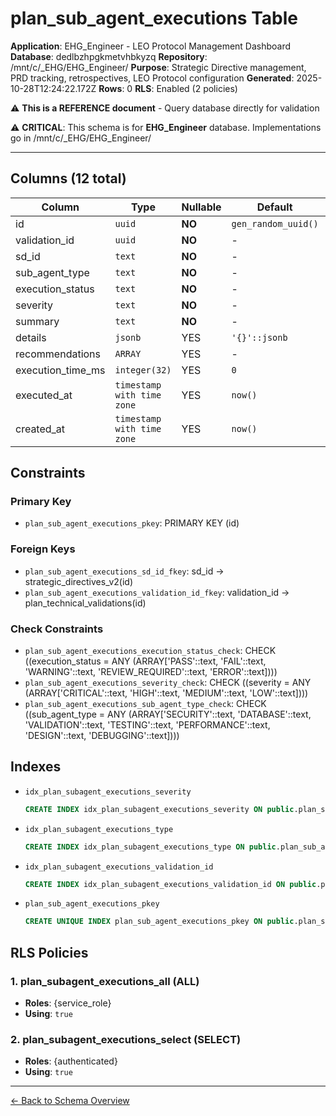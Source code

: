 # plan_sub_agent_executions Table

**Application**: EHG_Engineer - LEO Protocol Management Dashboard
**Database**: dedlbzhpgkmetvhbkyzq
**Repository**: /mnt/c/_EHG/EHG_Engineer/
**Purpose**: Strategic Directive management, PRD tracking, retrospectives, LEO Protocol configuration
**Generated**: 2025-10-28T12:24:22.172Z
**Rows**: 0
**RLS**: Enabled (2 policies)

⚠️ **This is a REFERENCE document** - Query database directly for validation

⚠️ **CRITICAL**: This schema is for **EHG_Engineer** database. Implementations go in /mnt/c/_EHG/EHG_Engineer/

---

## Columns (12 total)

| Column | Type | Nullable | Default | Description |
|--------|------|----------|---------|-------------|
| id | `uuid` | **NO** | `gen_random_uuid()` | - |
| validation_id | `uuid` | **NO** | - | - |
| sd_id | `text` | **NO** | - | - |
| sub_agent_type | `text` | **NO** | - | - |
| execution_status | `text` | **NO** | - | - |
| severity | `text` | **NO** | - | - |
| summary | `text` | **NO** | - | - |
| details | `jsonb` | YES | `'{}'::jsonb` | - |
| recommendations | `ARRAY` | YES | - | - |
| execution_time_ms | `integer(32)` | YES | `0` | - |
| executed_at | `timestamp with time zone` | YES | `now()` | - |
| created_at | `timestamp with time zone` | YES | `now()` | - |

## Constraints

### Primary Key
- `plan_sub_agent_executions_pkey`: PRIMARY KEY (id)

### Foreign Keys
- `plan_sub_agent_executions_sd_id_fkey`: sd_id → strategic_directives_v2(id)
- `plan_sub_agent_executions_validation_id_fkey`: validation_id → plan_technical_validations(id)

### Check Constraints
- `plan_sub_agent_executions_execution_status_check`: CHECK ((execution_status = ANY (ARRAY['PASS'::text, 'FAIL'::text, 'WARNING'::text, 'REVIEW_REQUIRED'::text, 'ERROR'::text])))
- `plan_sub_agent_executions_severity_check`: CHECK ((severity = ANY (ARRAY['CRITICAL'::text, 'HIGH'::text, 'MEDIUM'::text, 'LOW'::text])))
- `plan_sub_agent_executions_sub_agent_type_check`: CHECK ((sub_agent_type = ANY (ARRAY['SECURITY'::text, 'DATABASE'::text, 'VALIDATION'::text, 'TESTING'::text, 'PERFORMANCE'::text, 'DESIGN'::text, 'DEBUGGING'::text])))

## Indexes

- `idx_plan_subagent_executions_severity`
  ```sql
  CREATE INDEX idx_plan_subagent_executions_severity ON public.plan_sub_agent_executions USING btree (severity)
  ```
- `idx_plan_subagent_executions_type`
  ```sql
  CREATE INDEX idx_plan_subagent_executions_type ON public.plan_sub_agent_executions USING btree (sub_agent_type)
  ```
- `idx_plan_subagent_executions_validation_id`
  ```sql
  CREATE INDEX idx_plan_subagent_executions_validation_id ON public.plan_sub_agent_executions USING btree (validation_id)
  ```
- `plan_sub_agent_executions_pkey`
  ```sql
  CREATE UNIQUE INDEX plan_sub_agent_executions_pkey ON public.plan_sub_agent_executions USING btree (id)
  ```

## RLS Policies

### 1. plan_subagent_executions_all (ALL)

- **Roles**: {service_role}
- **Using**: `true`

### 2. plan_subagent_executions_select (SELECT)

- **Roles**: {authenticated}
- **Using**: `true`

---

[← Back to Schema Overview](../database-schema-overview.md)
